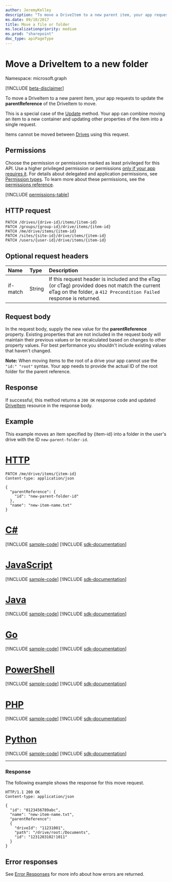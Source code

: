```yaml
---
author: JeremyKelley
description: "To move a DriveItem to a new parent item, your app requests to update the parentReference of the DriveItem to move."
ms.date: 09/10/2017
title: Move a file or folder
ms.localizationpriority: medium
ms.prod: "sharepoint"
doc_type: apiPageType
---
```

# Move a DriveItem to a new folder

Namespace: microsoft.graph

[!INCLUDE [beta-disclaimer](../../includes/beta-disclaimer.md)]

To move a DriveItem to a new parent item, your app requests to update the **parentReference** of the DriveItem to move.

This is a special case of the [Update](driveitem-update.md) method.
Your app can combine moving an item to a new container and updating other properties of the item into a single request.

Items cannot be moved between [Drives](../resources/drive.md) using this request.

## Permissions
Choose the permission or permissions marked as least privileged for this API. Use a higher privileged permission or permissions [only if your app requires it](/graph/permissions-overview#best-practices-for-using-microsoft-graph-permissions). For details about delegated and application permissions, see [Permission types](/graph/permissions-overview#permission-types). To learn more about these permissions, see the [permissions reference](/graph/permissions-reference).

<!-- { "blockType": "permissions", "name": "driveitem_move" } -->
[!INCLUDE [permissions-table](../includes/permissions/driveitem-move-permissions.md)]

## HTTP request

<!-- { "blockType": "ignored" } -->

```http
PATCH /drives/{drive-id}/items/{item-id}
PATCH /groups/{group-id}/drive/items/{item-id}
PATCH /me/drive/items/{item-id}
PATCH /sites/{site-id}/drive/items/{item-id}
PATCH /users/{user-id}/drive/items/{item-id}
```

## Optional request headers

| Name          | Type   | Description                                                                                                                                                         |
|:--------------|:-------|:--------------------------------------------------------------------------------------------------------------------------------------------------------------------|
| if-match      | String | If this request header is included and the eTag (or cTag) provided does not match the current eTag on the folder, a `412 Precondition Failed` response is returned. |

## Request body

In the request body, supply the new value for the **parentReference** property.
Existing properties that are not included in the request body will maintain their previous values or be recalculated based on changes to other property values.
For best performance you shouldn't include existing values that haven't changed.

**Note:** When moving items to the root of a drive your app cannot use the `"id:" "root"` syntax.
Your app needs to provide the actual ID of the root folder for the parent reference.

## Response

If successful, this method returns a `200 OK` response code and updated [DriveItem](../resources/driveitem.md) resource in the response body.

## Example

This example moves an item specified by {item-id} into a folder in the user's drive with the ID `new-parent-folder-id`.


# [HTTP](#tab/http)
<!-- { "blockType": "request", "name": "move-item", "scopes": "files.readwrite" } -->

```http
PATCH /me/drive/items/{item-id}
Content-type: application/json

{
  "parentReference": {
    "id": "new-parent-folder-id"
  },
  "name": "new-item-name.txt"
}
```

# [C#](#tab/csharp)
[!INCLUDE [sample-code](../includes/snippets/csharp/move-item-csharp-snippets.md)]
[!INCLUDE [sdk-documentation](../includes/snippets/snippets-sdk-documentation-link.md)]

# [JavaScript](#tab/javascript)
[!INCLUDE [sample-code](../includes/snippets/javascript/move-item-javascript-snippets.md)]
[!INCLUDE [sdk-documentation](../includes/snippets/snippets-sdk-documentation-link.md)]

# [Java](#tab/java)
[!INCLUDE [sample-code](../includes/snippets/java/move-item-java-snippets.md)]
[!INCLUDE [sdk-documentation](../includes/snippets/snippets-sdk-documentation-link.md)]

# [Go](#tab/go)
[!INCLUDE [sample-code](../includes/snippets/go/move-item-go-snippets.md)]
[!INCLUDE [sdk-documentation](../includes/snippets/snippets-sdk-documentation-link.md)]

# [PowerShell](#tab/powershell)
[!INCLUDE [sample-code](../includes/snippets/powershell/move-item-powershell-snippets.md)]
[!INCLUDE [sdk-documentation](../includes/snippets/snippets-sdk-documentation-link.md)]

# [PHP](#tab/php)
[!INCLUDE [sample-code](../includes/snippets/php/move-item-php-snippets.md)]
[!INCLUDE [sdk-documentation](../includes/snippets/snippets-sdk-documentation-link.md)]

# [Python](#tab/python)
[!INCLUDE [sample-code](../includes/snippets/python/move-item-python-snippets.md)]
[!INCLUDE [sdk-documentation](../includes/snippets/snippets-sdk-documentation-link.md)]

---

### Response

The following example shows the response for this move request.

<!-- { "blockType": "response", "@odata.type": "microsoft.graph.driveItem", "truncated": true } -->

```http
HTTP/1.1 200 OK
Content-type: application/json

{
  "id": "0123456789abc",
  "name": "new-item-name.txt",
  "parentReference":
  {
    "driveId": "11231001",
    "path": "/drive/root:/Documents",
    "id": "1231203102!1011"
  }
}
```

## Error responses

See [Error Responses][error-response] for more info about
how errors are returned.

[error-response]: /graph/errors

<!--
{
  "type": "#page.annotation",
  "description": "Move an item to another location or rename the item.",
  "keywords": "move,rename,mv,change location",
  "section": "documentation",
  "tocPath": "Items/Move",
  "suppressions": [
  ]
}
-->


